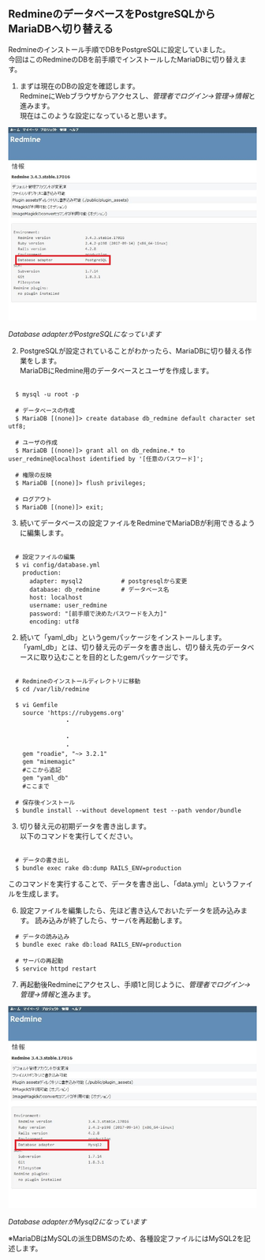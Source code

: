 ## RedmineのデータベースをPostgreSQLからMariaDBへ切り替える

  Redmineのインストール手順でDBをPostgreSQLに設定していました。  
  今回はこのRedmineのDBを前手順でインストールしたMariaDBに切り替えます。

  1. まずは現在のDBの設定を確認します。  
  RedmineにWebブラウザからアクセスし、*管理者でログイン→管理→情報*と進みます。  
  現在はこのような設定になっていると思います。
<div align=center>
  <img src="image/redmine_info_before.JPG">
</div>  

  *Database adapterがPostgreSQLになっています*

  2. PostgreSQLが設定されていることがわかったら、MariaDBに切り替える作業をします。  
     MariaDBにRedmine用のデータべースとユーザを作成します。

```

  $ mysql -u root -p

  # データベースの作成
  $ MariaDB [(none)]> create database db_redmine default character set utf8;

  # ユーザの作成
  $ MariaDB [(none)]> grant all on db_redmine.* to user_redmine@localhost identified by '[任意のパスワード]';

  # 権限の反映
  $ MariaDB [(none)]> flush privileges;

  # ログアウト
  $ MariaDB [(none)]> exit;

```

  3. 続いてデータベースの設定ファイルをRedmineでMariaDBが利用できるように編集します。

```

  # 設定ファイルの編集
  $ vi config/database.yml
    production:
      adapter: mysql2           # postgresqlから変更
      database: db_redmine      # データベース名
      host: localhost
      username: user_redmine
      password: "[前手順で決めたパスワードを入力]"
      encoding: utf8

```

  2. 続いて「yaml_db」というgemパッケージをインストールします。  
  「yaml_db」とは、切り替え元のデータを書き出し、切り替え先のデータベースに取り込むことを目的としたgemパッケージです。

```

  # Redmineのインストールディレクトリに移動
  $ cd /var/lib/redmine

  $ vi Gemfile
    source 'https://rubygems.org'
                ・

                ・
                ・
    gem "roadie", "~> 3.2.1"
    gem "mimemagic"
    #ここから追記
    gem "yaml_db"
    #ここまで

  # 保存後インストール
  $ bundle install --without development test --path vendor/bundle

```

  3. 切り替え元の初期データを書き出します。  
     以下のコマンドを実行してください。

```

  # データの書き出し
  $ bundle exec rake db:dump RAILS_ENV=production

```
  このコマンドを実行することで、データを書き出し、「data.yml」というファイルを生成します。


  6. 設定ファイルを編集したら、先ほど書き込んでおいたデータを読み込みます。
     読み込みが終了したら、サーバを再起動します。

```
  # データの読み込み
  $ bundle exec rake db:load RAILS_ENV=production

  # サーバの再起動
  $ service httpd restart

```

  7. 再起動後Redmineにアクセスし、手順1と同じように、*管理者でログイン→管理→情報*と進みます。  
<div align=center>
  <img src="image/redmine_info_after.JPG">
</div>  

  *Database adapterがMysql2になっています*

  ※MariaDBはMySQLの派生DBMSのため、各種設定ファイルにはMySQL2を記述します。  